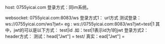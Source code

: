 

host:       0755yicai.com
  登录方式：同im系统。

websocket:  0755yicai.com:8083/ws
 登录方式1： url方式
  测试登录： ws://0755yicai.com/ws?jwt=<jwtStr>
  eg :  ws://0755yicai.com:8083/ws?jwt=test|1
  其中，jwt的可以是以下方式： test|id .如：test|1表示id为1的jwt
登录方式2：header方式：
   测试：head["Jwt"] = test/<jwtStr>
   真实：ead["Jwt"] = <jwtStr> 
   
   
   
  
            


